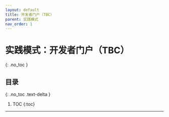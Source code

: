 ```yaml
---
layout: default
title: 开发者门户（TBC）
parent: 实践模式
nav_order: 1
---
```


# 实践模式：开发者门户（TBC）
{: .no_toc }

## 目录
{: .no_toc .text-delta }

1. TOC
{:toc}

---
